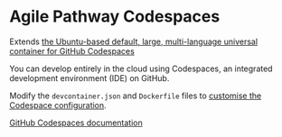 # Agile Pathway Codespaces

Extends [the Ubuntu-based default, large, multi-language universal container for GitHub Codespaces](https://github.com/microsoft/vscode-dev-containers/blob/master/containers/codespaces-linux/README.md)

You can develop entirely in the cloud using Codespaces, an integrated development environment (IDE) on GitHub.

Modify the `devcontainer.json` and `Dockerfile` files to [customise the Codespace configuration](https://docs.github.com/en/github/developing-online-with-codespaces/configuring-codespaces-for-your-project#creating-a-custom-codespace-configuration).

[GitHub Codespaces documentation](https://docs.github.com/en/github/developing-online-with-codespaces)


